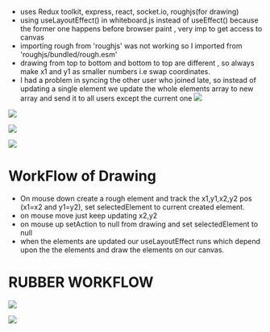 - uses Redux toolkit, express, react, socket.io, roughjs(for drawing)
- using useLayoutEffect() in whiteboard.js instead of useEffect() because the former one happens before browser paint , very imp to get access to canvas
- importing rough from 'roughjs' was not working so I imported from 'roughjs/bundled/rough.esm'
- drawing from top to bottom and bottom to top are different , so always make x1 and y1 as smaller numbers i.e swap coordinates.
- I had a problem in syncing the other user who joined late, so instead of updating a single element we update the whole elements array to new array and send it to all users except the current one
![](Pasted_image_20230829174419.png)

![](Pasted_image_20230829174739.png)

![](Pasted_image_20230829195447.png)


![](Pasted_image_20230830120834.png)

# WorkFlow of Drawing
- On mouse down create a rough element and track the x1,y1,x2,y2 pos (x1=x2 and y1=y2), set selectedElement to current created element.
- on mouse move just keep updating x2,y2
- on mouse up setAction to null from drawing and set selectedElement to null
- when the elements are updated our useLayoutEffect runs which depend upon the the elements and draw the elements on our canvas.

# RUBBER WORKFLOW
![](Pasted_image_20230830125918.png)

![](Pasted_image_20230830130013.png)

